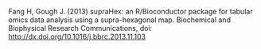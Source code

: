 Fang H, Gough J. (2013) supraHex: an R/Bioconductor package for tabular omics data analysis using a supra-hexagonal map. Biochemical and Biophysical Research Communications, doi: http://dx.doi.org/10.1016/j.bbrc.2013.11.103
